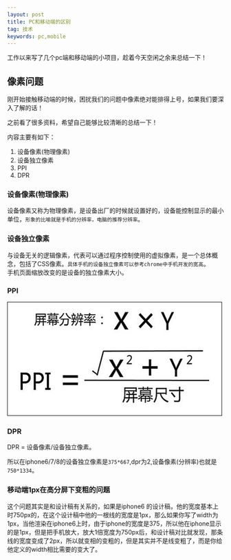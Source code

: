 ```yaml
---
layout: post
title: PC和移动端的区别
tag: 技术
keywords: pc,mobile
---
```


工作以来写了几个pc端和移动端的小项目，趁着今天空闲之余来总结一下！




## 像素问题

刚开始接触移动端的时候，困扰我们的问题中像素绝对能排得上号，如果我们要深入了解的话！

之前看了很多资料，希望自己能够比较清晰的总结一下！

内容主要有如下：
1. 设备像素(物理像素)
2. 设备独立像素
3. PPI
4. DPR

### 设备像素(物理像素)

设备像素又称为物理像素，是设备出厂的时候就设置好的，设备能控制显示的最小单位，`形象的比喻就是手机的分辨率，电脑的推荐分辨率`。



### 设备独立像素

与设备无关的逻辑像素，代表可以通过程序控制使用的虚拟像素，是一个总体概念，包括了CSS像素。`具体手机的设备独立像素可以参考chrome中手机开发的宽高`。  
手机页面缩放改变的是设备的独立像素大小。



### PPI

<p><img src="/public/tech/pcMobile/ppi.png"></p>



### DPR

DPR = 设备像素/设备独立像素。

所以在iphone6/7/8的设备独立像素是`375*667`,dpr为2,设备像素(分辨率)也就是`750*1334`。

### 移动端1px在高分屏下变粗的问题

这个问题其实是和设计稿有关系的，如果是iphone6
的设计稿，他的宽度基本上时750px的，在这个设计稿中他的一根线的宽度是1px，那么如果你写了width为1px，当他渲染在iphone6上时，由于iphone的宽度是375，所以他在iphone显示的是1px，但是把手机放大，放大1倍宽度为750px后，和设计稿对比就发现，那条线的宽度变成了2px，所以就变相的变粗的，但是其实并不是线变粗了，而是你给他定义的width相比需要的变大了。

